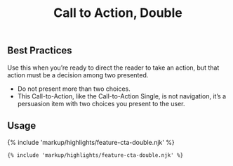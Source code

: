 ﻿---
title: Call to Action, Double
summary: A simple imperative statement with two choice buttons.
tags: feature block
layout: page-guide
eleventyNavigation:
  key: Call to Action, Double
  parent: Feature Blocks
  excerpt: A simple imperative statement with two choice buttons.
  order: 2
  img: /img/illustrations/illus-cta-2.svg
---

## Best Practices

Use this when you’re ready to direct the reader to take an action, but that action must be a decision among two presented.

  - Do not present more than two choices.
  - This Call-to-Action, like the Call-to-Action Single, is not navigation, it’s a persuasion item with two choices you present to the user.

## Usage

{% include 'markup/highlights/feature-cta-double.njk' %}

``` html
{% include 'markup/highlights/feature-cta-double.njk' %}
```
